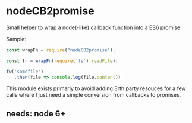 # nodeCB2promise
Small helper to wrap a node(-like) callback function into a ES6 promise

Sample:

```javascript
const wrapFn = require("nodeCB2promise");

const fr = wrapFn(require('fs').readFile);

fw('somefile')
   .then(file => console.log(file.content))
```

This module exists primarly to avoid adding 3rth party resouces for a few calls where I just need a simple conversion from callbacks to promises.

## needs: node 6+


